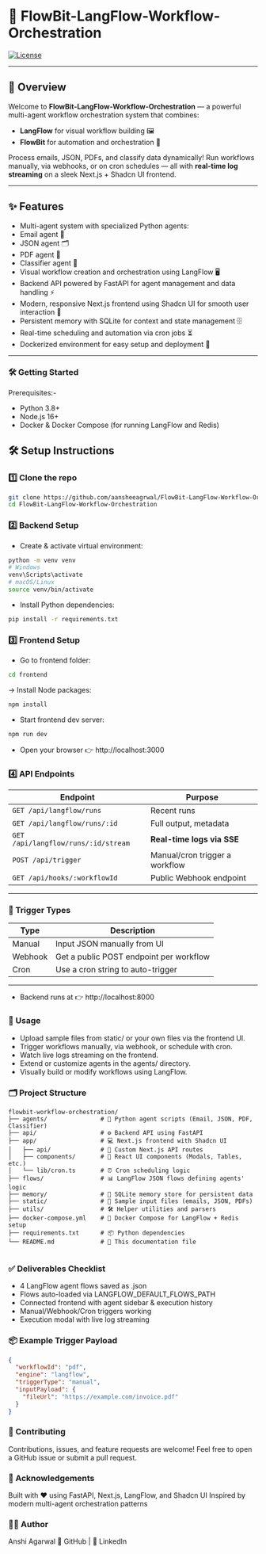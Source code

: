 # 🚀 FlowBit-LangFlow-Workflow-Orchestration

[![License](https://img.shields.io/badge/license-MIT-blue.svg)](LICENSE)

---

## 🎯 **Overview**

Welcome to **FlowBit-LangFlow-Workflow-Orchestration** — a powerful multi-agent workflow orchestration system that combines:

- **LangFlow** for visual workflow building 🖼️  
- **FlowBit** for automation and orchestration 🤖

Process emails, JSON, PDFs, and classify data dynamically! Run workflows manually, via webhooks, or on cron schedules — all with **real-time log streaming** on a sleek Next.js + Shadcn UI frontend.

---

## ✨ **Features**
- Multi-agent system with specialized Python agents:
 - Email agent 📧
 - JSON agent 🗂️
 - PDF agent 📄
 - Classifier agent 🧠
- Visual workflow creation and orchestration using LangFlow 🖥️
- Backend API powered by FastAPI for agent management and data handling ⚡
- Modern, responsive Next.js frontend using Shadcn UI for smooth user interaction 🎯
- Persistent memory with SQLite for context and state management 🗄️
- Real-time scheduling and automation via cron jobs ⏳
- Dockerized environment for easy setup and deployment 🐳

---
### 🛠️ Getting Started
Prerequisites:-
- Python 3.8+
- Node.js 16+
- Docker & Docker Compose (for running LangFlow and Redis)

## 🛠️ **Setup Instructions**

### 1️⃣ Clone the repo

```bash
git clone https://github.com/aansheeagrwal/FlowBit-LangFlow-Workflow-Orchestration.git
cd FlowBit-LangFlow-Workflow-Orchestration
```
### 2️⃣ Backend Setup
- Create & activate virtual environment:
```bash
python -m venv venv
# Windows
venv\Scripts\activate
# macOS/Linux
source venv/bin/activate
```
- Install Python dependencies:
```bash
pip install -r requirements.txt
```
### 3️⃣ Frontend Setup
- Go to frontend folder:
```bash
cd frontend
```
-> Install Node packages:
```bash
npm install
```
- Start frontend dev server:
```bash
npm run dev
```
- Open your browser 👉 http://localhost:3000
### 4️⃣ API Endpoints

| Endpoint                            | Purpose                        |
| ----------------------------------- | ------------------------------ |
| `GET /api/langflow/runs`            | Recent runs                    |
| `GET /api/langflow/runs/:id`        | Full output, metadata          |
| `GET /api/langflow/runs/:id/stream` | **Real-time logs via SSE**     |
| `POST /api/trigger`                 | Manual/cron trigger a workflow |
| `GET /api/hooks/:workflowId`        | Public Webhook endpoint        |
---

### 🔁 Trigger Types
| Type    | Description                             |
| ------- | --------------------------------------- |
| Manual  | Input JSON manually from UI             |
| Webhook | Get a public POST endpoint per workflow |
| Cron    | Use a cron string to auto-trigger       |
---

- Backend runs at 👉 http://localhost:8000

### 🚀 Usage
- Upload sample files from static/ or your own files via the frontend UI.
- Trigger workflows manually, via webhook, or schedule with cron.
- Watch live logs streaming on the frontend.
-  Extend or customize agents in the agents/ directory.
-   Visually build or modify workflows using LangFlow.

### 🗂️ Project Structure
```plaintext
flowbit-workflow-orchestration/
├── agents/               # 🤖 Python agent scripts (Email, JSON, PDF, Classifier)
├── api/                  # ⚙️ Backend API using FastAPI
├── app/                  # 💻 Next.js frontend with Shadcn UI
│   ├── api/              # 🔌 Custom Next.js API routes
│   ├── components/       # 🎨 React UI components (Modals, Tables, etc.)
│   └── lib/cron.ts       # ⏰ Cron scheduling logic
├── flows/                # 📊 LangFlow JSON flows defining agents' logic
├── memory/               # 🧠 SQLite memory store for persistent data
├── static/               # 📂 Sample input files (emails, JSON, PDFs)
├── utils/                # 🛠️ Helper utilities and parsers
├── docker-compose.yml    # 🐳 Docker Compose for LangFlow + Redis setup
├── requirements.txt      # 📦 Python dependencies
└── README.md             # 📖 This documentation file


```

### ✅ Deliverables Checklist
- 4 LangFlow agent flows saved as .json
- Flows auto-loaded via LANGFLOW_DEFAULT_FLOWS_PATH
- Connected frontend with agent sidebar & execution history
- Manual/Webhook/Cron triggers working
- Execution modal with live log streaming
### 📦 Example Trigger Payload
```json
{
  "workflowId": "pdf",
  "engine": "langflow",
  "triggerType": "manual",
  "inputPayload": {
    "fileUrl": "https://example.com/invoice.pdf"
  }
}
```

### 🤝 Contributing
Contributions, issues, and feature requests are welcome! Feel free to open a GitHub issue or submit a pull request.

### 🙌 Acknowledgements
Built with ❤️ using FastAPI, Next.js, LangFlow, and Shadcn UI
Inspired by modern multi-agent orchestration patterns

### 👩‍💻 Author
Anshi Agarwal
🔗 GitHub | 💼 LinkedIn














